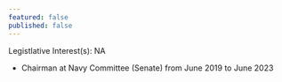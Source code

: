 ```yaml
---
featured: false
published: false
---
```

Legistlative Interest(s): NA

* Chairman at Navy Committee (Senate) from June 2019 to June 2023